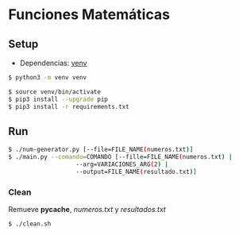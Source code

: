 # Funciones Matemáticas

## Setup

- Dependencias:  [venv](https://docs.python.org/3.6/library/venv.html)

```bash
$ python3 -m venv venv

$ source venv/bin/activate
$ pip3 install --upgrade pip
$ pip3 install -r requirements.txt
```

## Run

```bash
$ ./num-generator.py [--file=FILE_NAME(numeros.txt)]
$ ./main.py --comando=COMANDO [--fille=FILE_NAME(numeros.txt) |
			       --arg=VARIACIONES_ARG(2) |
			       --output=FILE_NAME(resultado.txt)]
```

### Clean

Remueve **__pycache__**, _numeros.txt_ y _resultados.txt_

```bash
$ ./clean.sh
 
```

